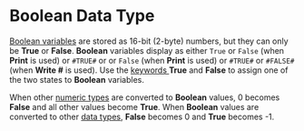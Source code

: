 
# Boolean Data Type

 [Boolean variables](b8bdf64f-5920-1ae9-16d0-b26d09524a30.md) are stored as 16-bit (2-byte) numbers, but they can only be **True** or **False**.  **Boolean** variables display as either `True` or `False` (when **Print** is used) or `#TRUE#` or or `False` (when **Print** is used) or `#TRUE#` or `#FALSE#` (when **Write #** is used). Use the [keywords ](b8bdf64f-5920-1ae9-16d0-b26d09524a30.md) **True** and **False** to assign one of the two states to **Boolean** variables.

When other  [numeric types](b8bdf64f-5920-1ae9-16d0-b26d09524a30.md) are converted to **Boolean** values, 0 becomes **False** and all other values become **True**. When  **Boolean** values are converted to other [data types](b8bdf64f-5920-1ae9-16d0-b26d09524a30.md),  **False** becomes 0 and **True** becomes -1.
